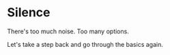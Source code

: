 # Silence

There's too much noise. Too many options.

Let's take a step back and go through the basics again.
